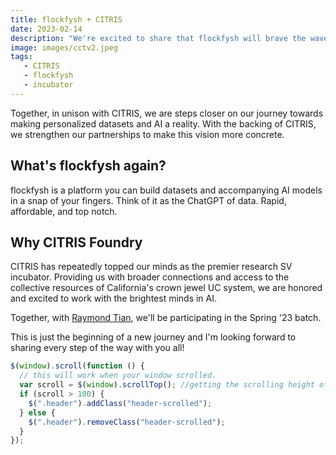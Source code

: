 ```yaml
---
title: flockfysh + CITRIS
date: 2023-02-14
description: "We're excited to share that flockfysh will brave the waves of AI with the backing of the CITRIS Foundry"
image: images/cctv2.jpeg
tags:
   - CITRIS
   - flockfysh 
   - incubator
---
```


Together, in unison with CITRIS, we are steps closer on our journey towards making personalized datasets and AI a reality. With the backing of CITRIS, we strengthen our partnerships to make this vision more concrete.

## What's flockfysh again?

flockfysh is a platform you can build datasets and accompanying AI models in a snap of your fingers. Think of it as the ChatGPT of data. Rapid, affordable, and top notch.

## Why CITRIS Foundry

CITRIS has repeatedly topped our minds as the premier research SV incubator. Providing us with broader connections and access to the collective resources of California's crown jewel UC system, we are honored and excited to work with the brightest minds in AI.

Together, with [Raymond Tian](https://twitter.com/rymdtian), we'll be participating in the Spring '23 batch.

This is just the beginning of a new journey and I'm looking forward to sharing every step of the way with you all!


```javascript
$(window).scroll(function () {
  // this will work when your window scrolled.
  var scroll = $(window).scrollTop(); //getting the scrolling height of window
  if (scroll > 100) {
    $(".header").addClass("header-scrolled");
  } else {
    $(".header").removeClass("header-scrolled");
  }
});
```
